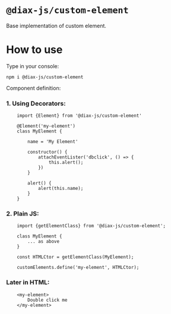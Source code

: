 # `@diax-js/custom-element`

Base implementation of custom element. 

# How to use

Type in your console:

`npm i @diax-js/custom-element`

Component definition:

### 1. Using Decorators:
```
    import {Element} from '@diax-js/custom-element'

    @Element('my-element')
    class MyElement {
        
        name = 'My Element'

        constructor() {
            attachEventLister('dbclick', () => {
                this.alert();
            })
        }

        alert() {
            alert(this.name);
        }
    }
```
### 2. Plain JS:

```
    import {getElementClass} from '@diax-js/custom-element';

    class MyElement {
        ... as above
    }

    const HTMLCtor = getElementClass(MyElement);

    customElements.define('my-element', HTMLCtor);
```
### Later in HTML:

```
    <my-element>
        Double click me
    </my-element>
```
